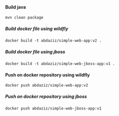 #### Build java
    mvn clean package


##### Build docker file using wildfly
    docker build -t abdaziz/simple-web-app:v2 .

##### Build docker file using jboss
    docker build -t abdaziz/simple-web-jboss-app:v1 .

#### Push on docker repository using wildfly
    docker push abdaziz/simple-web-app:v2

##### Push on docker repository using jboss
    docker push abdaziz/simple-web-jboss-app:v1

